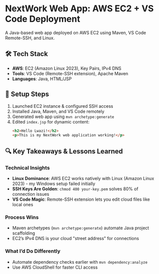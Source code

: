 # NextWork Web App: AWS EC2 + VS Code Deployment  
A Java-based web app deployed on AWS EC2 using Maven, VS Code Remote-SSH, and Linux.  

## 🛠️ Tech Stack  
- **AWS**: EC2 (Amazon Linux 2023), Key Pairs, IPv4 DNS  
- **Tools**: VS Code (Remote-SSH extension), Apache Maven  
- **Languages**: Java, HTML/JSP  

## 🚀 Setup Steps  
1. Launched EC2 instance & configured SSH access  
2. Installed Java, Maven, and VS Code remotely  
3. Generated web app using `mvn archetype:generate`  
4. Edited `index.jsp` for dynamic content:  
   ```html
   <h2>Hello Lwazi!</h2>
   <p>This is my NextWork web application working!</p>
## 🔍 Key Takeaways & Lessons Learned

### **Technical Insights**
- **Linux Dominance**: AWS EC2 works natively with Linux (Amazon Linux 2023) - my Windows setup failed initially  
- **SSH Keys Are Golden**: `chmod 400 your-key.pem` solves 80% of connection issues  
- **VS Code Magic**: Remote-SSH extension lets you edit cloud files like local ones  

### **Process Wins**
- Maven archetypes (`mvn archetype:generate`) automate Java project scaffolding  
- EC2’s IPv4 DNS is your cloud "street address" for connections  

### **What I’d Do Differently**
- Automate dependency checks earlier with `mvn dependency:analyze`  
- Use AWS CloudShell for faster CLI access  

